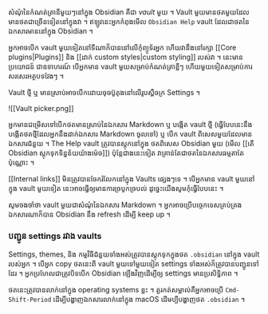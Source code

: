 សំណុំនៃកំណត់ត្រានីមួយៗនៅក្នុង Obsidian គឺជា *vault* មួយ ។ Vault មួយមានថតមួយដែលមានថតជាច្រើនទៀតនៅក្នុងវា ។ ឥឡូវនេះអ្នកកំពុងមើល `Obsidian Help` vault​​ ដែលជាថតនៃឯកសារមាននៅក្នុង Obsidian ។

អ្នកអាចបើក vault មួយទៀតនៅទីណាក៏បាននៅលើកុំព្យូទ័រអ្នក ហើយវានឹងនៅរក្សា [[Core plugins|Plugins]] និង [[ដាក់ custom styles|custom styling]] របស់វា ។ នេះមានប្រយោជន៍ ជាឧទាហរណ៍ បើអ្នកមាន vault មួយសម្រាប់កំណត់ត្រាខ្លីៗ ហើយមួយទៀតសម្រាប់ការសរសេរអត្ថបទវែងៗ ។

Vault ថ្មី ឬ មានស្រាប់អាចបើកដោយចុចប៊ូតុងនៅលើរូបស្ពឺចក្រ Settings ។

![[Vault picker.png]]

អ្នកមានជម្រើសទៅបើកថតមានស្រាប់នៃឯកសារ Markdown ឬ បង្កើត vault ថ្មី (ធ្វើបែបនេះនឹងបង្កើតថតថ្មីដែលអ្នកនឹងដាក់ឯកសារ Markdown ចូលទៅ) ឬ បើក vault ពិសេសមួយដែល​មានឯកសារជំនួយ ។ The Help vault ត្រូវបានស្តុកនៅក្នុង ថតពិសេស Obsidian​ មួយ (មើល [[តើ​ Obsidian ស្តុកទុកទិន្នន័យយ៉ាងម៉េច]])  ប៉ុន្តែជាងនេះទៀត វាគ្រាន់តែជាថតនៃឯកសារធម្មតាតែប៉ុណ្ណោះ ។

[[Internal links]] មិនត្រូវបានចែករំលែកនៅក្នុង Vaults ផ្សេងៗទេ ។ បើអ្នកមាន vault មួយនៅក្នុង vault​ មួយទៀត នេះអាចធ្វើឲ្យមានការច្របូកច្របល់ ដូច្នេះយើងសូមកុំធ្វើបែបនេះ ។

សូមចងចាំថា vault មួយជាសំណុំនៃឯកសារ Markdown ។ អ្នកអាចប្រើបច្ចេកទេសគ្រប់គ្រងឯកសារណាក៏បាន Obsidian នឹង refresh ដើម្បី keep up ។

### ​បញ្ជូន settings រវាង vaults

Settings, themes, និង កម្មវិធីជំនួយទាំងអស់ត្រូវបានស្តុកទុកក្នុងថត `.obsidian` នៅក្នុង vault របស់អ្នក ។ បើអ្នក copy ថតនេះពី vault មួយទៅមួយទៀត settings ទាំងអស់ក៏ត្រូវបានបញ្ជូនទៅដែរ ។ អ្នកប្រហែលជាត្រូវបិទបើក  Obsidian ឡើងវិញដើម្បីឲ្យ settings មានប្រសិទ្ធិភាព ។

ថតនេះត្រូវបានលាក់នៅក្នុង operating systems ខ្លះ ។ គួរកត់សម្គាល់គឺអ្នកអាចប្រើ `Cmd-Shift-Period` ដើម្បីបង្ហាញឯកសារលាក់នៅក្នុង macOS ដើមប្បីបង្ហាញ​ថត `.obsidian` ។
